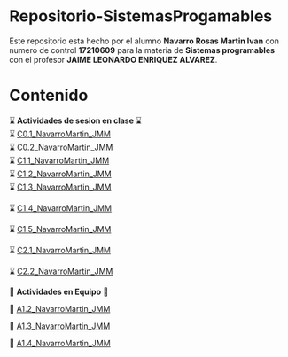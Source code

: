 # Repositorio-SistemasProgamables
Este repositorio esta hecho por el alumno **Navarro Rosas Martin Ivan** con numero de control **17210609** para la materia de **Sistemas programables** con el profesor **JAIME LEONARDO ENRIQUEZ ALVAREZ**.

# Contenido 
:hourglass: **Actividades de sesion en clase** :hourglass:  
:hourglass: [C0.1_NavarroMartin_JMM](https://github.com/MartinNavarro17/REPOSITORIO-SISTEMAS-PROGRAMABLES/blob/master/blog/C0.1_NavarroMartin_JMM.md)  
:hourglass: [C0.2_NavarroMartin_JMM](https://github.com/MartinNavarro17/REPOSITORIO-SISTEMAS-PROGRAMABLES/blob/master/blog/C0.2_NavarroMartin_JMM.md)  
:hourglass: [C1.1_NavarroMartin_JMM](https://github.com/MartinNavarro17/REPOSITORIO-SISTEMAS-PROGRAMABLES/blob/master/blog/C1.1_MartinNavarro_JMM.md)  
:hourglass: [C1.2_NavarroMartin_JMM](https://github.com/MartinNavarro17/REPOSITORIO-SISTEMAS-PROGRAMABLES/blob/master/blog/C1.2_NavarroMartin_JMM.md)  
:hourglass: [C1.3_NavarroMartin_JMM](https://github.com/MartinNavarro17/REPOSITORIO-SISTEMAS-PROGRAMABLES/blob/master/blog/C1.3_NavarroMartin_JMM.md) 

:hourglass: [C1.4_NavarroMartin_JMM](https://github.com/MartinNavarro17/REPOSITORIO-SISTEMAS-PROGRAMABLES/blob/master/blog/C1.4_NavarroMartin_JMM.md)

:hourglass: [C1.5_NavarroMartin_JMM](https://github.com/MartinNavarro17/REPOSITORIO-SISTEMAS-PROGRAMABLES/blob/master/blog/C1.5_NavarroMartin_JMM.md) 

:hourglass: [C2.1_NavarroMartin_JMM](https://github.com/MartinNavarro17/REPOSITORIO-SISTEMAS-PROGRAMABLES/blob/master/blog/C2.1_NavarroMartin_JMM.md) 

:hourglass: [C2.2_NavarroMartin_JMM](https://github.com/MartinNavarro17/REPOSITORIO-SISTEMAS-PROGRAMABLES/blob/master/blog/C2.2_NavarroMartin_JMM.md) 


 
:green_book: **Actividades en Equipo**  :green_book:

:green_book: [A1.2_NavarroMartin_JMM](https://github.com/MartinNavarro17/REPOSITORIO-SISTEMAS-PROGRAMABLES/blob/master/blog/A1.2_NavarroMartin_JMM.md) 

:green_book: [A1.3_NavarroMartin_JMM](https://github.com/MartinNavarro17/REPOSITORIO-SISTEMAS-PROGRAMABLES/blob/master/blog/A1.3_NavarroMartin_JMM.md) 

:green_book: [A1.4_NavarroMartin_JMM](https://github.com/MartinNavarro17/REPOSITORIO-SISTEMAS-PROGRAMABLES/blob/master/blog/A.1.4_NavarroMartin_JMM.md)